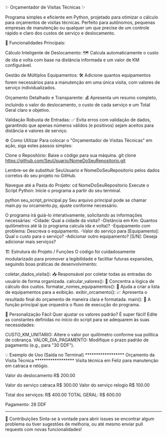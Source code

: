 ✨ Orçamentador de Visitas Técnicas ✨

Programa simples e eficiente em Python, projetado para otimizar o cálculo para orçamentos de visitas técnicas. Perfeito para autônomos, pequenas empresas de manutenção ou qualquer um que precise de um controle rápido e claro dos custos de serviço e deslocamento.

🚀 Funcionalidades Principais:

Cálculo Inteligente de Deslocamento: 
🗺️ Calcula automaticamente o custo de ida e volta com base na distância informada e um valor de KM configurável.

Gestão de Múltiplos Equipamentos: 
🛠️ Adicione quantos equipamentos forem necessários para a manutenção em uma única visita, com valores de serviço individualizados.

Orçamento Detalhado e Transparente: 
💰 Apresenta um resumo completo, incluindo o valor do deslocamento, o custo de cada serviço e um Total Geral claro e objetivo.

Validação Robusta de Entradas: 
✅ Evita erros com validação de dados, garantindo que apenas números válidos (e positivos) sejam aceitos para distância e valores de serviço.

⚙️ Como Utilizar
Para colocar o "Orçamentador de Visitas Técnicas" em ação, siga estes passos simples:

Clone o Repositório: Baixe o código para sua máquina.
git clone https://github.com/SeuUsuario/NomeDoSeuRepositorio.git

Lembre-se de substituir SeuUsuario e NomeDoSeuRepositorio pelos dados corretos do seu projeto no GitHub.

Navegue até a Pasta do Projeto:
cd NomeDoSeuRepositorio
Execute o Script Python: Inicie o programa a partir do seu terminal.

python seu_script_principal.py
Seu arquivo principal pode se chamar main.py ou orcamento.py, ajuste conforme necessário.

O programa irá guiá-lo interativamente, solicitando as informações necessárias:
-Cidade: Qual a cidade da visita?
-Distância em Km: Quantos quilômetros até lá (o programa calcula ida e volta)?
-Equipamento com problema: Descreva o equipamento.
-Valor do serviço para [Equipamento]: Qual o custo para o serviço?
-Adicionar outro equipamento? [S/N]: Deseja adicionar mais serviços?

🏗️ Estrutura do Projeto / Funções
O código foi cuidadosamente modularizado para promover a legibilidade e facilitar futuras expansões, seguindo boas práticas de desenvolvimento:

coletar_dados_visita(): 
📥 Responsável por coletar todas as entradas do usuário de forma organizada.
calcular_valores(): 
🧮 Concentra a lógica de cálculo dos custos.
formatar_nomes_equipamentos(): 
📝 Ajuda a criar a lista de equipamentos para a exibição.
exibir_orcamento(): 
📈 Apresenta o resultado final do orçamento de maneira clara e formatada.
main(): 
🔗 A função principal que orquestra o fluxo de execução do programa.

🎨 Personalização Fácil
Quer ajustar os valores padrão? É super fácil! Edite as constantes definidas no início do script para se adequarem às suas necessidades:

CUSTO_KM_UNITARIO: Altere o valor por quilômetro conforme sua política de cobrança.
VALOR_DIA_PAGAMENTO: Modifique o prazo padrão de pagamento (e.g., para "30 DDF").

💡 Exemplo de Uso (Saída no Terminal)
****************** Orçamento da Visita Técnica ******************
Visita técnica em Feliz para manutenção em catraca e relógio.

Valor do deslocamento
R$ 200.00

Valor do serviço catraca
R$ 300.00
Valor do serviço relogio
R$ 100.00

Total dos serviços: R$ 400.00
TOTAL GERAL: R$ 600.00

Pagamento: 28 DDF
**************************************************

🤝 Contribuições
Sinta-se à vontade para abrir issues se encontrar algum problema ou tiver sugestões de melhoria, ou até mesmo enviar pull requests com novas funcionalidades!
